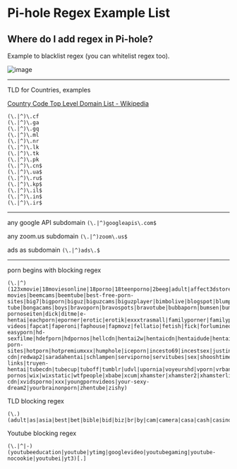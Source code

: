 # Pi-hole Regex Example List

## Where do I add regex in Pi-hole?

Example to blacklist regex (you can whitelist regex too).

![image](https://user-images.githubusercontent.com/24641464/163694862-0ef3b543-1925-4bed-b073-6e610f238d68.png)


----

TLD for Countries, examples

[Country Code Top Level Domain List - Wikipedia](https://en.wikipedia.org/wiki/Country_code_top-level_domain#Lists)
 
```
(\.|^)\.cf
(\.|^)\.ga
(\.|^)\.gq
(\.|^)\.ml
(\.|^)\.nr
(\.|^)\.lk
(\.|^)\.tk
(\.|^)\.pk
(\.|^)\.cn$
(\.|^)\.ua$
(\.|^)\.ru$
(\.|^)\.kp$
(\.|^)\.il$
(\.|^)\.in$
(\.|^)\.ir$
``` 

----

any google API subdomain
```(\.|^)googleapis\.com$```

any zoom.us subdomain
```(\.|^)zoom\.us$```

ads as subdomain
```(\.|^)ads\.$```

----

porn begins with blocking regex
```
(\.|^)(123xmovie|18moviesonline|18porno|18teenporno|2beeg|adult|affect3dstore|ahcdn|alamy|amazporn|amorelie|analviolation|anycash|anyporn|aporntv|area51|babe|bang-movies|beemcams|beemtube|best-free-porn-sites|big7|bigporn|biguz|biguzcams|biguzplayer|bimbolive|blogspot|blumpkintube|bmbsgo|bobs-tube|bongacams|boys|bravoporn|bravospots|bravotube|bubbaporn|bumsen|bumsfilme|cartoonpornvideos|cartoonpornvilla|cartoonprn|cashdorado|cnrs|cum4k|cumlouder|cybersitter|daftsex|ddlgvideo|deepthroatxvideo|deinesexfilme|desiresexxx|deutsche-pornoseiten|dick|ditme|e-hentai|eachporn|eporner|erotic|erotik|exxxtrasmall|familyporner|familypornhd|familystrokes|familyxtube|fap-videos|fapcat|faperoni|faphouse|fapmovz|fellatio|fetish|fick|forlumineoner|freehentaistream|freeones|freexxxporn|fuck|fundorado|fuqer|gay|girl|gizmoxxx|gotporn|hanime|hclips|hd-easyporn|hd-sexfilme|hdefporn|hdpornos|hellcdn|hentai2w|hentaicdn|hentaidude|hentaihaven|hentaiwire|hentaizilla|herzporno|homedoporn|hot-porn-sites|hotporn|hotpremiumxxx|humphole|iceporn|incesto69|incestsex|justindianporn|justindianporn2|kashtanka|katestube|kilovideo|kompoz2|lesbian|liebelib|livejasmin|luscious|meinyouporn|milf|minuporno|morehardporn|motherless|mouthporn|mydirtystories|mypornhere|nakedword|naughtyhentai|nineteentube|nothingtoxic|nudeamateurgirls|nudeclap|nudes|nudezz|ocry|ojiz|onlyindianporn|orgasm|perversefamily|phncdn|pickupforum|playvids|porn|pussy|rajwap|realteengirls|redwap|redwap-cdn|redwap2|saradahentai|schlampen|serviporno|servitubes|sex|shooshtime|sisterporn|spankbang|sperm|squarespace|stripchat|sugarnips|swinger|teenpornvideo|teensnow|thebestfetishsites|theporndude|thepornlist|thepornmap|tipser|tits|topsex-links|truyen-hentai|tubecdn|tubecup|tuboff|tumblr|udvl|upornia|voyeurshd|vporn|vrbangers|vxxxcdn|wankoz|webcam-pornos|wix|wixstatic|wtfpeople|xbabe|xcum|xhamster|xhamster2|xhamsterlive|xhamsterpremium|xhcdn|xhothub|xnxx|xsexvid|xvideos|xvideos-cdn|xvidsporno|xxx|youngpornvideos|your-sexy-dream2|yourbrainonporn|zhentube|zishy)
```


TLD blocking regex
```
(\.)(adult|as|asia|best|bet|bible|bid|biz|br|by|cam|camera|casa|cash|casino|club|cn|co|cz|fun|gay|gold|internal|la|link|mobi|network|one|online|pl|poker|porn|pro|re|review|rip|ro|rocks|ru|sex|sexy|sh|site|space|su|tech|tk|top|tube|vegas|video|vip|vn|vodka|voyage|wang|webcam|win|wine|ws|wtf|xin|xx|xxx|xy|xyz|zonetk)$
```

Youtube blocking regex
```
(\.|^|-)(youtubeeducation|youtube|ytimg|googlevideo|youtubegaming|youtube-nocookie|youtubei|yt3)[.]
```
